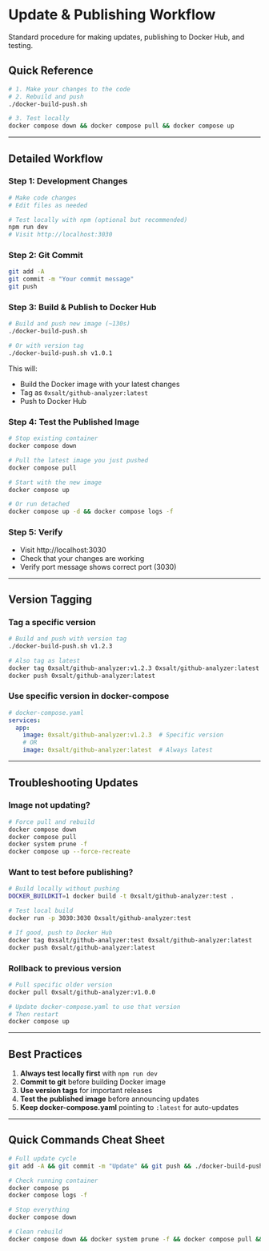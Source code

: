 # Update & Publishing Workflow

Standard procedure for making updates, publishing to Docker Hub, and testing.

## Quick Reference

```bash
# 1. Make your changes to the code
# 2. Rebuild and push
./docker-build-push.sh

# 3. Test locally
docker compose down && docker compose pull && docker compose up
```

---

## Detailed Workflow

### Step 1: Development Changes
```bash
# Make code changes
# Edit files as needed

# Test locally with npm (optional but recommended)
npm run dev
# Visit http://localhost:3030
```

### Step 2: Git Commit
```bash
git add -A
git commit -m "Your commit message"
git push
```

### Step 3: Build & Publish to Docker Hub
```bash
# Build and push new image (~130s)
./docker-build-push.sh

# Or with version tag
./docker-build-push.sh v1.0.1
```

This will:
- Build the Docker image with your latest changes
- Tag as `0xsalt/github-analyzer:latest`
- Push to Docker Hub

### Step 4: Test the Published Image
```bash
# Stop existing container
docker compose down

# Pull the latest image you just pushed
docker compose pull

# Start with the new image
docker compose up

# Or run detached
docker compose up -d && docker compose logs -f
```

### Step 5: Verify
- Visit http://localhost:3030
- Check that your changes are working
- Verify port message shows correct port (3030)

---

## Version Tagging

### Tag a specific version
```bash
# Build and push with version tag
./docker-build-push.sh v1.2.3

# Also tag as latest
docker tag 0xsalt/github-analyzer:v1.2.3 0xsalt/github-analyzer:latest
docker push 0xsalt/github-analyzer:latest
```

### Use specific version in docker-compose
```yaml
# docker-compose.yaml
services:
  app:
    image: 0xsalt/github-analyzer:v1.2.3  # Specific version
    # OR
    image: 0xsalt/github-analyzer:latest  # Always latest
```

---

## Troubleshooting Updates

### Image not updating?
```bash
# Force pull and rebuild
docker compose down
docker compose pull
docker system prune -f
docker compose up --force-recreate
```

### Want to test before publishing?
```bash
# Build locally without pushing
DOCKER_BUILDKIT=1 docker build -t 0xsalt/github-analyzer:test .

# Test local build
docker run -p 3030:3030 0xsalt/github-analyzer:test

# If good, push to Docker Hub
docker tag 0xsalt/github-analyzer:test 0xsalt/github-analyzer:latest
docker push 0xsalt/github-analyzer:latest
```

### Rollback to previous version
```bash
# Pull specific older version
docker pull 0xsalt/github-analyzer:v1.0.0

# Update docker-compose.yaml to use that version
# Then restart
docker compose up
```

---

## Best Practices

1. **Always test locally first** with `npm run dev`
2. **Commit to git** before building Docker image
3. **Use version tags** for important releases
4. **Test the published image** before announcing updates
5. **Keep docker-compose.yaml** pointing to `:latest` for auto-updates

---

## Quick Commands Cheat Sheet

```bash
# Full update cycle
git add -A && git commit -m "Update" && git push && ./docker-build-push.sh && docker compose down && docker compose pull && docker compose up -d

# Check running container
docker compose ps
docker compose logs -f

# Stop everything
docker compose down

# Clean rebuild
docker compose down && docker system prune -f && docker compose pull && docker compose up
```
